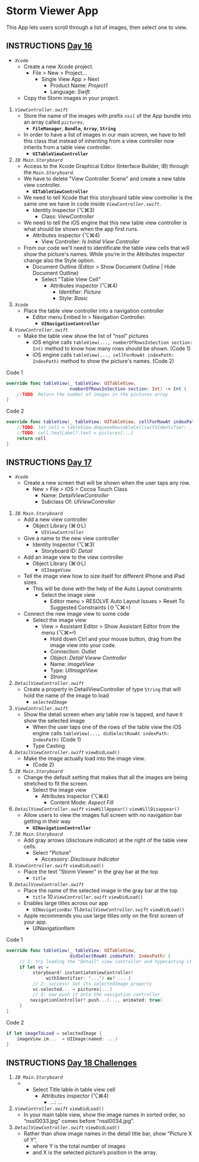 # Storm Viewer App

This App lets users scroll through a list of images, then select one to view.

## INSTRUCTIONS [Day 16](https://www.hackingwithswift.com/100/16)

- _`Xcode`_
  - Create a new Xcode project.
    - File > New > Project...
      - Single View App > Next
        - Product Name: _Project1_
        - Language: _Swift_
  - Copy the Storm images in your project.

1. _`ViewController.swift`_
   - Store the name of the images with prefix _`nssl`_ of the App bundle into an array called _`pictures`_.
       - **`FileManager`**, **`Bundle`**, **`Array`**, **`String`**
   - In order to have a list of images in our main screen, we have to tell this class that instead of inheriting from a view controller now inherits from a table view controller.
       - **`UITableViewController`**
2. _`IB Main.Storyboard`_
   - Access to the Xcode Graphical Editor (Interface Builder, IB) through the _`Main.Storyboard`_. 
   - We have to delete "View Controller Scene" and create a new table view controller.
     - **`UITableViewController`**
   - We need to tell Xcode that this storyboard table view controller is the same one we have in code inside _`ViewController.swift`_.
     - Identity Inspector (⌥⌘3)
       - Class: _ViewController_
   - We need to tell the iOS engine that this new table view controller is what should be shown when the app first runs.
       - Attributes inspector (⌥⌘4)
         - View Controller: _Is Initial View Controller_
   - From our code we'll need to identificate the table view cells that will show the picture's names. While you’re in the Attributes inspector change also the Style option.
     - Document Outline (Editor > Show Document Outline | Hide Document Outline)
       - Select "Table View Cell"
         - Attributes inspector (⌥⌘4)
           - Identifier: _Picture_
           - Style: _Basic_
3. _`Xcode`_
   - Place the table view controller into a navigation controller
     - Editor menu Embed In > Navigation Controller.
       - **`UINavigationController`**
4. _`ViewController.swift`_
   - Make the table view show the list of “nssl” pictures
      - iOS engine calls `tableView(..., numberOfRowsInSection section: Int)` method  to know how many rows should be shown. (Code 1)
      - iOS engine calls `tableView(..., cellForRowAt indexPath: IndexPath)` method to show the picture's names. (Code 2)

Code 1

```swift
override func tableView(_ tableView: UITableView, 
                        numberOfRowsInSection section: Int) -> Int {
    //TODO: Return the number of images in the pictures array
}
```

Code 2

```swift
override func tableView(_ tableView: UITableView, cellForRowAt indexPath: IndexPath) -> UITableViewCell {
    //TODO: let cell = tableView.dequeueReusableCell(withIdentifier: ..., for: ...)
    //TODO: cell.textLabel?.text = pictures[...]
    return cell
}
```

## INSTRUCTIONS [Day 17](https://www.hackingwithswift.com/100/17)

- _`Xcode`_
  - Create a new screen that will be shown when the user taps any row.
    - New > File > iOS > Cocoa Touch Class
      - Name: _DetailViewController_
      - Subclass Of: _UIViewController_

1. _`IB Main.Storyboard`_
   - Add a new view controller
     - Object Library (⌘⇧L)
       - `UIViewController`
   - Give a name to the new view controller
      - Identity Inspector (⌥⌘3)
        - Storyboard ID: _Detail_
   - Add an image view to the view controller
      - Object Library (⌘⇧L)
         - `UIImageView`
   - Tell the image view how to size itself for different iPhone and iPad sizes.
     - This will be done with the help of the Auto Layout constraints
        - Select the image view 
          - Editor menu > RESOLVE Auto Layout Issues > Reset To Suggested Constraints (⇧⌥⌘=)
   - Connect the new image view to some code
     - Select the image view
       - View > Assistant Editor > Show Assistant Editor from the menu (⌥⌘↵)
         - Hold down Ctrl and your mouse button, drag from the image view into your code.
         - Connection: _Outlet_
         - Object: _Detail Vieww Controller_
         - Name: _imageView_
         - Type: _UIImageView_
         - _Strong_
2. _`DetailViewController.swift`_
   - Create a property in DetailViewController of type `String` that will hold the name of the image to load
     - _`selectedImage`_
3. _`ViewController.swift`_
   - Show the detail screen when any table row is tapped, and have it show the selected image
     - When the user taps one of the rows of the table view the iOS engine calls `tableView(..., didSelectRowAt indexPath: IndexPath)` (Code 1)
     - Type Casting
4. _`DetailViewController.swift`_ `viewDidLoad()`
   - Make the image actually load into the image view.
     - (Code 2)
5. _`IB Main.Storyboard`_
     - Change the default setting that makes that all the images are being stretched to fit the screen.
       - Select the image view
         - Attributes inspector (⌥⌘4)
           - Content Mode: _Aspect Fill_
6. _`DetailViewController.swift`_ `viewWillAppear()` `viewWillDisappear()`
   - Allow users to view the images full screen with no navigation bar getting in their way
     - **`UINavigationController`**
7. _`IB Main.Storyboard`_
   - Add gray arrows (disclosure indicator) at the right of the table view cells.
     - Select "Picture"
       - Accessory: _Disclosure Indicator_
8. _`ViewController.swift`_ `viewDidLoad()`
   - Place the text "Storm Viewer" in the gray bar at the top
     - `title`
9. _`DetailViewController.swift`_
   - Place the name of the selected image in the gray bar at the top
     - `title`
10._`ViewController.swift`_ `viewDidLoad()`
   - Enables large titles across our app
     - `UINavigationBar`
11._`DetailViewController.swift`_ `viewDidLoad()`
   - Apple recommends you use large titles only on the first screen of your app.
     - UINavigationItem

Code 1

```swift
override func tableView(_ tableView: UITableView, 
                        didSelectRowAt indexPath: IndexPath) {
     // 1: try loading the "Detail" view controller and typecasting it to be DetailViewController
     if let vc =  
          storyboard?.instantiateViewController(
               withIdentifier: "...") as? ... {
          // 2: success! Set its selectedImage property
          vc.selected... = pictures[...]
          // 3: now push it onto the navigation controller
	     navigationController?.push...(..., animated: true)
     }
}
````

Code 2

```swift
if let imageToLoad = selectedImage {
    imageView.im...  = UIImage(named: ...)
}
```

## INSTRUCTIONS [Day 18 Challenges](https://www.hackingwithswift.com/100/18)

1. _`IB Main.Storyboard`_
   - - Select Title lable in table view cell
         - Attributes inspector (⌥⌘4)
           - ...: ...
2. _`ViewController.swift`_ `viewDidLoad()`
   - In your main table view, show the image names in sorted order, so “nssl0033.jpg” comes before “nssl0034.jpg”.
3. _`DetailViewController.swift`_ `viewDidLoad()`
   - Rather than show image names in the detail title bar, show “Picture X of Y”,
     - where Y is the total number of images 
     - and X is the selected picture’s position in the array. 
